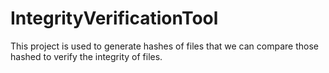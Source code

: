 # IntegrityVerificationTool
This project is used to generate hashes of files that we can compare those hashed to verify the integrity of files.
